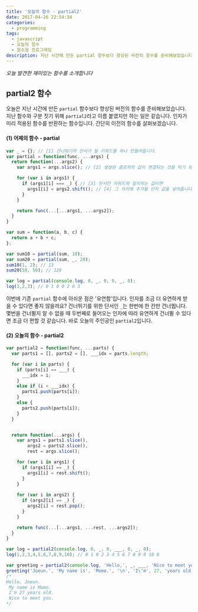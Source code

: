 ```yaml
---
title: '오늘의 함수 - partial2'
date: 2017-04-26 22:54:34
categories:
  - programming
tags:
  - javascript
  - 오늘의 함수
  - 함수형 프로그래밍
description: 지난 시간에 만든 partial 함수보다 향상된 버전의 함수를 준비해보았습니다.
---
```

_오늘 발견한 재미있는 함수를 소개합니다_

## partial2 함수

오늘은 지난 시간에 만든 `partial` 함수보다 향상된 버전의 함수를 준비해보았습니다. 지난 함수와 구분 짓기 위해 `partial2`라고 이름 붙였지만 하는 일은 같습니다. 인자가 미리 적용된 함수를 반환하는 함수입니다. 간단히 이전의 함수를 살펴보겠습니다.

#### (1) 어제의 함수 - partial

```javascript
var _ = {}; // [1] 건너뛰기의 단서가 될 키워드를 하나 만들어둡니다.
var partial = function(func, ...args) {
  return function(...args2) {
    var args1 = args.slice(); // [2] 생성된 클로저의 값이 변경되는 것을 막기 위해 배열을 복제합니다.

    for (var i in args1) { 
      if (args1[i] === _) { // [3] 단서인 키워드와 일치하는 값이면 
        args1[i] = args2.shift(); // [4] 그 자리에 추가될 인자 값을 넣어줍니다.
      }
    }

    return func(...[...args1, ...args2]);
  }
}

var sum = function(a, b, c) {
  return a + b + c;
};

var sum10 = partial(sum, 10);
var sum20 = partial(sum, _, 20);
sum10(1, 2); // 13
sum20(50, 50); // 120

var log = partial(console.log, 0, _, 0, 0, _, 0);
log(1,2,3); // 0 1 0 0 2 0 3
```

이번에 기존 `partial` 함수에 아쉬운 점은 '유연함'입니다. 인자를 조금 더 유연하게 받을 수 있다면 좋지 않을까요? 건너뛰기를 위한 단서인 `_`는 한번에 한 칸만 건너뜁니다. 몇번을 건너뛸지 알 수 없을 때 두번째로 들어오는 인자에 따라 유연하게 건너뛸 수 있다면 조금 더 편할 것 같습니다. 바로 오늘의 주인공인 `partial2`입니다.


#### (2) 오늘의 함수 - partial2

```javascript
var partial2 = function(func, ...parts) {
  var parts1 = [], parts2 = [], ___idx = parts.length;

  for (var i in parts) {
    if (parts[i] == ___) {
      ___idx = i; 
    }
    else if (i < ___idx) {
      parts1.push(parts[i]);
    }
    else {
      parts2.push(parts[i]);
    }
  }


  return function(...args) {
    var args1 = parts1.slice(), 
        args2 = parts2.slice(),
        rest = args.slice();

    for (var i in args1) {
      if (args1[i] == _) {
        args1[i] = rest.shift(); 
      }
    }     
      
    for (var i in args2) {
      if (args2[i] == _) {
        args2[i] = rest.pop();
      }
    }

    return func(...[...args1, ...rest, ...args2]);
  }
}

var log = partial2(console.log, 0, _, 0, ___, 0, _, 0);
log(1,2,3,4,5,6,7,8,9,10); // 0 1 0 2 3 4 5 6 7 8 9 0 10 0

var greeting = partial2(console.log, 'Hello,', _, ___, 'Nice to meet you.');
greeting('Joeun.', 'My name is', 'Momo.', '\n', 'I\'m', 27, 'years old.\n'); 
/* 
Hello, Joeun. 
 My name is Momo. 
 I'm 27 years old. 
 Nice to meet you.  
*/
```